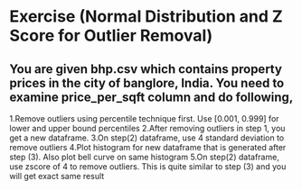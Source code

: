 # Exercise (Normal Distribution and Z Score for Outlier Removal)
## You are given bhp.csv which contains property prices in the city of banglore, India. You need to examine price_per_sqft column and do following,

1.Remove outliers using percentile technique first. Use [0.001, 0.999] for lower and upper bound percentiles
2.After removing outliers in step 1, you get a new dataframe.
3.On step(2) dataframe, use 4 standard deviation to remove outliers
4.Plot histogram for new dataframe that is generated after step (3). Also plot bell curve on same histogram
5.On step(2) dataframe, use zscore of 4 to remove outliers. This is quite similar to step (3) and you will get exact same result